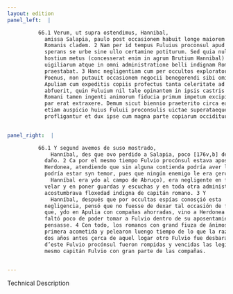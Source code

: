 ```yaml
---
layout: edition
panel_left:  |

          66.1 Verum, ut supra ostendimus, Hannibal,
            amissa Salapia, paulo post occasionem habuit longe maiorem quam accaeperat reddendi
            Romanis cladem. 2 Nam per id tempus Fuluius proconsul apud Herdoneam sedebat,
            sperans se urbe sine ullo certamine potiturum. Sed quia nullus in propinquo esset
            hostium metus (concesserat enim in agrum Brutium Hannibal) negligenter obibat munera
            uigiliarum atque in omni administratione belli indignam Romano duci segniciem
            praestabat. 3 Hanc negligentiam cum per occultos exploratores cognouisset
            Poenus, non putauit occasionem negocii benegerendi sibi omittendam esse. Itaque in
            Apuliam cum expeditis copiis profectus tanta celeritate ad Herdoneam uenit, ut parum
            abfuerit, quin Fuluium nil tale opinantem in ipsis castris opprimeret. 4
            Romani tamen ingenti animorum fiducia primum impetum excipientes, pugnam diutius 30 quam
            par erat extraxere. Demum sicut biennio praeterito circa ea loca duce alio Fuluio, sic
            etiam auspicio huius Fuluii proconsulis uictae superataeque Romanae legiones
            profligantur et dux ipse cum magna parte copiarum occiditur.
        

panel_right:  |

          66.1 Y segund avemos de suso mostrado,
              Hanníbal, des que ovo perdido a Salapia, poco [176v,b] después ovo de fallar occasión cómo los romanos reçebiessen otro muy maior
            daño. 2 Ca por el mesmo tiempo Fulvio procónsul estava aposentado çerca de
            Herdonea, atendiendo que sin alguna contienda podría aver la çibdad, mas sentiendo que
            podría estar syn temor, pues que ningún enemigo le era çercano (porque
              Hanníbal era ydo al campo de Abruço), era negligente en fazer
            velar y en poner guardas y escuchas y en toda otra administraçión de la guerra y
            acostumbrava floxedad indigna de capitán romano. 3 Y
              Hanníbal, después que por occultas espías conosçió esta
            negligencia, pensó que no fuesse de dexar tal occasión de fazer bien el negoçio. Assí
            que, ydo en Apulia con compañas ahorradas, vino a Herdonea con tanta presteza, que le
            faltó poco de poder tomar a Fulvio dentro de su aposentamiento syn que en cosa d’esto
            pensasse. 4 Con todo, los romanos con grand fiuza de ánimos reçibieron la
            primera acometida y pelearon luengo tiempo de lo que la razón quería; al fin, segund que
            dos años antes çerca de aquel logar otro Fulvio fue desbaratado, assí aun por desdicha
            d’este Fulvio procónsul fueron rompidas y vencidas las legiones romanas y muerto el
            mesmo capitán Fulvio con gran parte de las compañas.
        

---
```


 Technical Description 